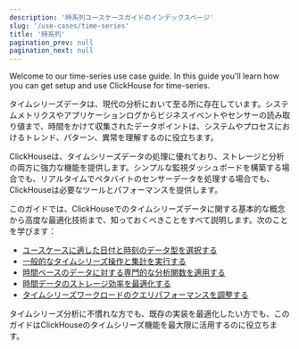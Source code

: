 ```yaml
---
description: '時系列ユースケースガイドのインデックスページ'
slug: '/use-cases/time-series'
title: '時系列'
pagination_prev: null
pagination_next: null
---
```




Welcome to our time-series use case guide. In this guide you'll learn how you can get setup and use ClickHouse for time-series.

タイムシリーズデータは、現代の分析において至る所に存在しています。システムメトリクスやアプリケーションログからビジネスイベントやセンサーの読み取り値まで、時間をかけて収集されたデータポイントは、システムやプロセスにおけるトレンド、パターン、異常を理解するのに役立ちます。

ClickHouseは、タイムシリーズデータの処理に優れており、ストレージと分析の両方に強力な機能を提供します。シンプルな監視ダッシュボードを構築する場合でも、リアルタイムでペタバイトのセンサーデータを処理する場合でも、ClickHouseは必要なツールとパフォーマンスを提供します。

このガイドでは、ClickHouseでのタイムシリーズデータに関する基本的な概念から高度な最適化技術まで、知っておくべきことをすべて説明します。次のことを学びます：

* [ユースケースに適した日付と時刻のデータ型を選択する](./date-time-data-types.md)
* [一般的なタイムシリーズ操作と集計を実行する](./basic-operations.md)
* [時間ベースのデータに対する専門的な分析関数を適用する](./analysis-functions.md)
* [時間データのストレージ効率を最適化する](./storage-efficiency.md)
* [タイムシリーズワークロードのクエリパフォーマンスを調整する](./query-performance.md)

タイムシリーズ分析に不慣れな方でも、既存の実装を最適化したい方でも、このガイドはClickHouseのタイムシリーズ機能を最大限に活用するのに役立ちます。
